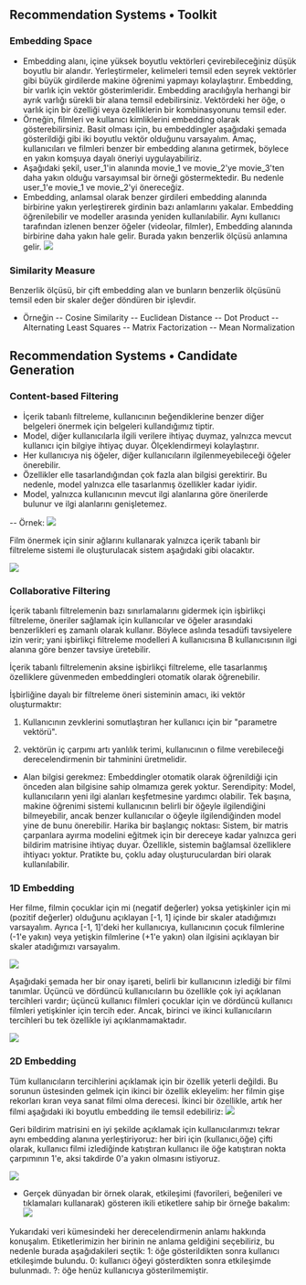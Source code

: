 
## Recommendation Systems • Toolkit
### Embedding Space
- Embedding alanı, içine yüksek boyutlu vektörleri çevirebileceğiniz düşük boyutlu bir alandır. Yerleştirmeler, kelimeleri temsil eden seyrek vektörler gibi büyük girdilerde makine öğrenimi yapmayı kolaylaştırır.
Embedding, bir varlık için vektör gösterimleridir. Embedding aracılığıyla herhangi bir ayrık varlığı sürekli bir alana temsil edebilirsiniz. Vektördeki her öğe, o varlık için bir özelliği veya özelliklerin bir kombinasyonunu temsil eder.
- Örneğin, filmleri ve kullanıcı kimliklerini embedding olarak gösterebilirsiniz. Basit olması için, bu embeddingler aşağıdaki şemada gösterildiği gibi iki boyutlu vektör olduğunu varsayalım. 
Amaç, kullanıcıları ve filmleri benzer bir embedding alanına getirmek, böylece en yakın komşuya dayalı öneriyi uygulayabiliriz.
- Aşağıdaki şekil, user_1'in alanında movie_1 ve movie_2'ye movie_3'ten daha yakın olduğu varsayımsal bir örneği göstermektedir. Bu nedenle user_1'e movie_1 ve movie_2'yi önereceğiz.
- Embedding, anlamsal olarak benzer girdileri embedding alanında birbirine yakın yerleştirerek girdinin bazı anlamlarını yakalar. Embedding öğrenilebilir ve modeller arasında yeniden kullanılabilir.
Aynı kullanıcı tarafından izlenen benzer öğeler (videolar, filmler), Embedding alanında birbirine daha yakın hale gelir. Burada yakın benzerlik ölçüsü anlamına gelir.
![](https://miro.medium.com/v2/resize:fit:640/format:webp/1*8NXH77Ylw5z5xfnU9fcmKg.png)

### Similarity Measure
Benzerlik ölçüsü, bir çift embedding alan ve bunların benzerlik ölçüsünü temsil eden bir skaler değer döndüren bir işlevdir.
* Örneğin
-- Cosine Similarity
-- Euclidean Distance
-- Dot Product
-- Alternating Least Squares
-- Matrix Factorization
-- Mean Normalization

## Recommendation Systems • Candidate Generation

### Content-based Filtering
- İçerik tabanlı filtreleme, kullanıcının beğendiklerine benzer diğer belgeleri önermek için belgeleri kullandığımız tiptir.
- Model, diğer kullanıcılarla ilgili verilere ihtiyaç duymaz, yalnızca mevcut kullanıcı için bilgiye ihtiyaç duyar. Ölçeklendirmeyi kolaylaştırır.
- Her kullanıcıya niş öğeler, diğer kullanıcıların ilgilenmeyebileceği öğeler önerebilir.
- Özellikler elle tasarlandığından çok fazla alan bilgisi gerektirir. Bu nedenle, model yalnızca elle tasarlanmış özellikler kadar iyidir.
- Model, yalnızca kullanıcının mevcut ilgi alanlarına göre önerilerde bulunur ve ilgi alanlarını genişletemez.

-- Örnek:
![](https://aman.ai/recsys/assets/recsys/17.jpg)

Film önermek için sinir ağlarını kullanarak yalnızca içerik tabanlı bir filtreleme sistemi ile oluşturulacak sistem aşağıdaki gibi olacaktır.

![](https://aman.ai/recsys/assets/recsys/23.jpg)

### Collaborative Filtering

İçerik tabanlı filtrelemenin bazı sınırlamalarını gidermek için işbirlikçi filtreleme, öneriler sağlamak için kullanıcılar ve öğeler arasındaki benzerlikleri eş zamanlı olarak kullanır. 
Böylece aslında tesadüfi tavsiyelere izin verir; yani işbirlikçi filtreleme modelleri A kullanıcısına B kullanıcısının ilgi alanına göre benzer tavsiye üretebilir.

İçerik tabanlı filtrelemenin aksine işbirlikçi filtreleme, elle tasarlanmış özelliklere güvenmeden embeddingleri otomatik olarak öğrenebilir.

İşbirliğine dayalı bir filtreleme öneri sisteminin amacı, iki vektör oluşturmaktır:
1) Kullanıcının zevklerini somutlaştıran her kullanıcı için bir "parametre vektörü".

2) vektörün iç çarpımı artı yanlılık terimi, kullanıcının o filme verebileceği derecelendirmenin bir tahminini üretmelidir.

- Alan bilgisi gerekmez: Embeddingler otomatik olarak öğrenildiği için önceden alan bilgisine sahip olmamıza gerek yoktur.
Serendipity: Model, kullanıcıların yeni ilgi alanları keşfetmesine yardımcı olabilir. Tek başına, makine öğrenimi sistemi kullanıcının belirli bir öğeyle ilgilendiğini bilmeyebilir, ancak benzer kullanıcılar o öğeyle ilgilendiğinden model yine de bunu önerebilir.
Harika bir başlangıç noktası: Sistem, bir matris çarpanlara ayırma modelini eğitmek için bir dereceye kadar yalnızca geri bildirim matrisine ihtiyaç duyar. Özellikle, sistemin bağlamsal özelliklere ihtiyacı yoktur. Pratikte bu, çoklu aday oluşturuculardan biri olarak kullanılabilir.

### 1D Embedding

Her filme, filmin çocuklar için mi (negatif değerler) yoksa yetişkinler için mi (pozitif değerler) olduğunu açıklayan [-1, 1] içinde bir skaler atadığımızı varsayalım. Ayrıca [-1, 1]'deki her kullanıcıya, kullanıcının çocuk filmlerine (-1'e yakın) veya yetişkin filmlerine (+1'e yakın) olan ilgisini açıklayan bir skaler atadığımızı varsayalım.

![](https://aman.ai/recsys/assets/recsys/1D.svg)

Aşağıdaki şemada her bir onay işareti, belirli bir kullanıcının izlediği bir filmi tanımlar. Üçüncü ve dördüncü kullanıcıların bu özellikle çok iyi açıklanan tercihleri vardır; üçüncü kullanıcı filmleri çocuklar için ve dördüncü kullanıcı filmleri yetişkinler için tercih eder. Ancak, birinci ve ikinci kullanıcıların tercihleri bu tek özellikle iyi açıklanmamaktadır.

![](https://aman.ai/recsys/assets/recsys/1Dmatrix.svg)

### 2D Embedding

Tüm kullanıcıların tercihlerini açıklamak için bir özellik yeterli değildi. Bu sorunun üstesinden gelmek için ikinci bir özellik ekleyelim: her filmin gişe rekorları kıran veya sanat filmi olma derecesi. İkinci bir özellikle, artık her filmi aşağıdaki iki boyutlu embedding ile temsil edebiliriz:
![](https://aman.ai/recsys/assets/recsys/2D.svg)

Geri bildirim matrisini en iyi şekilde açıklamak için kullanıcılarımızı tekrar aynı embedding alanına yerleştiriyoruz: her biri için (kullanıcı,öğe)  çifti olarak, kullanıcı filmi izlediğinde katıştıran kullanıcı ile öğe katıştıran nokta çarpımının 1'e, aksi takdirde 0'a yakın olmasını istiyoruz.

![](https://aman.ai/recsys/assets/recsys/2Dmatrix.svg)

- Gerçek dünyadan bir örnek olarak, etkileşimi (favorileri, beğenileri ve tıklamaları kullanarak) gösteren ikili etiketlere sahip bir örneğe bakalım:
![](https://aman.ai/recsys/assets/recsys/12.jpg)

Yukarıdaki veri kümesindeki her derecelendirmenin anlamı hakkında konuşalım. Etiketlerimizin her birinin ne anlama geldiğini seçebiliriz, bu nedenle burada aşağıdakileri seçtik:
1: öğe gösterildikten sonra kullanıcı etkileşimde bulundu.
0: kullanıcı öğeyi gösterdikten sonra etkileşimde bulunmadı.
?: öğe henüz kullanıcıya gösterilmemiştir.





